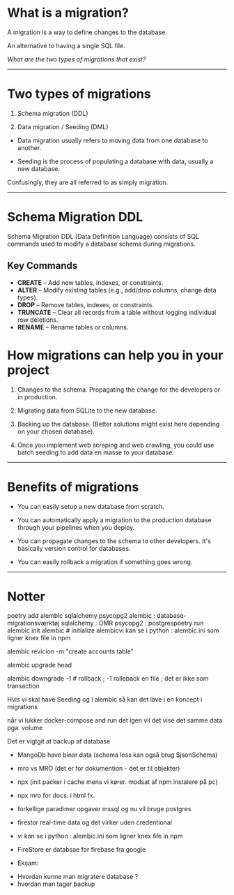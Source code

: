 # What is a migration?

A migration is a way to define changes to the database. 

An alternative to having a single SQL file. 

*What are the two types of migrations that exist?*

---

# Two types of migrations

1. Schema migration (DDL)

2. Data migration / Seeding (DML)

  - Data migration usually refers to moving data from one database to another.

  - Seeding is the process of populating a database with data, usually a new database.

Confusingly, they are all referred to as simply migration.

---

# Schema Migration DDL

Schema Migration DDL (Data Definition Language) consists of SQL commands used to modify a database schema during migrations.  

## Key Commands  
- **CREATE** – Add new tables, indexes, or constraints.  
- **ALTER** – Modify existing tables (e.g., add/drop columns, change data types).  
- **DROP** – Remove tables, indexes, or constraints.  
- **TRUNCATE** – Clear all records from a table without logging individual row deletions.  
- **RENAME** – Rename tables or columns.  



# How migrations can help you in your project

1. Changes to the schema. Propagating the change for the developers or in production.

2. Migrating data from SQLite to the new database.

3. Backing up the database. (Better solutions might exist here depending on your chosen database).

4. Once you implement web scraping and web crawling, you could use batch seeding to add data en masse to your database. 

---


# Benefits of migrations

* You can easily setup a new database from scratch.

* You can automatically apply a migration to the production database through your pipelines when you deploy.

* You can propagate changes to the schema to other developers. It's basically version control for databases.

* You can easily rollback a migration if something goes wrong.

---


# Notter 
poetry add alembic sqlalchemy psycopg2
alembic : database-migrationsværktøj
sqlalchemy : OMR
 psycopg2 : postgrespoetry run alembic init alembic   # initialize alembicvi kan se i python : alembic.ini som ligner knex file in npm

alembic revicion -m "create accounts table"

alembic upgrade head 

alembic downgrade -1 # rollback ; -1 rolleback en file ; det er ikke som transaction 

Hvis vi skal have Seeding og i alembic så kan det lave i en koncept i migrations 

når vi lukker docker-compose and run det igen vil det vise det samme data pga. volume

Det er vigtgit at backup af database

* MangoDb have binar data (schema less kan også brug $jsonSchema)
* mro vs MRO (det er for dokumention - det er til objekter)
* npx (init packer i cache mens vi kører. modsat af npm instalere på pc)
* npx mro for docs. i html fx. 
* forkellige paradimer opgaver mssql og nu vil bruge postgres

* firestor real-time data og det virker uden credentional 

* vi kan se i python : alembic.ini som ligner knex file in npm

* FireStore er databsae for firebase fra google

* Eksam: 
 - Hvordan kunne man migratere database ?
 - hvordan man tager backup
 